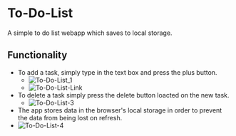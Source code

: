 # To-Do-List
A simple to do list webapp which saves to local storage.

## Functionality
- To add a task, simply type in the text box and press the plus button.
  - ![To-Do-List_1](https://github.com/FulgurStrike/To-Do-List/assets/139812588/6a0a21fe-0747-4160-8381-4a0b776c66f4)
  - ![To-Do-List-Link](https://github.com/FulgurStrike/To-Do-List/assets/139812588/0cc601b4-688a-4bc0-97b7-65936a9e4176)
- To delete a task simply press the delete button loacted on the new task.
  - ![To-Do-List-3](https://github.com/FulgurStrike/To-Do-List/assets/139812588/7274d6e8-6e19-424c-92f9-c88bfbbdb501)
- The app stores data in the browser's local storage in order to prevent the data from being lost on refresh.
 - ![To-Do-List-4](https://github.com/FulgurStrike/To-Do-List/assets/139812588/550c03aa-b0ca-4404-9097-53194412dd01)
